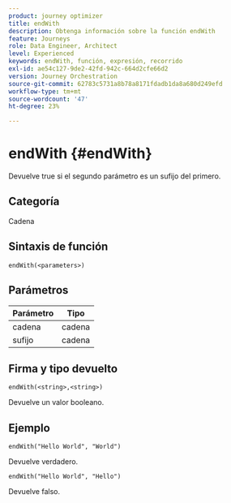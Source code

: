 ```yaml
---
product: journey optimizer
title: endWith
description: Obtenga información sobre la función endWith
feature: Journeys
role: Data Engineer, Architect
level: Experienced
keywords: endWith, función, expresión, recorrido
exl-id: ae54c127-9de2-42fd-942c-664d2cfe66d2
version: Journey Orchestration
source-git-commit: 62783c5731a8b78a8171fdadb1da8a680d249efd
workflow-type: tm+mt
source-wordcount: '47'
ht-degree: 23%

---
```


# endWith {#endWith}

Devuelve true si el segundo parámetro es un sufijo del primero.

## Categoría

Cadena

## Sintaxis de función

`endWith(<parameters>)`

## Parámetros

| Parámetro | Tipo |
|-----------|------------------|
| cadena | cadena |
| sufijo | cadena |

## Firma y tipo devuelto

`endWith(<string>,<string>)`

Devuelve un valor booleano.

## Ejemplo

`endWith("Hello World", "World")`

Devuelve verdadero.

`endWith("Hello World", "Hello")`

Devuelve falso.
